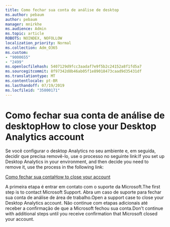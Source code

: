 ```yaml
---
title: Como fechar sua conta de análise de desktop
ms.author: pebaum
author: pebaum
manager: mnirkhe
ms.audience: Admin
ms.topic: article
ROBOTS: NOINDEX, NOFOLLOW
localization_priority: Normal
ms.collection: Adm_O365
ms.custom:
- "9000655"
- "2499"
ms.openlocfilehash: 5407129d9fcc3aadaf7e9f5b2c24152a8f1fd5a7
ms.sourcegitcommit: 8f97342d8b46ab05f1e89018473caad9d35431df
ms.translationtype: MT
ms.contentlocale: pt-BR
ms.lasthandoff: 07/19/2019
ms.locfileid: "35800171"
---
```

# <a name="how-to-close-your-desktop-analytics-account"></a><span data-ttu-id="8f9e3-102">Como fechar sua conta de análise de desktop</span><span class="sxs-lookup"><span data-stu-id="8f9e3-102">How to close your Desktop Analytics account</span></span>

<span data-ttu-id="8f9e3-103">Se você configurar o desktop Analytics no seu ambiente e, em seguida, decidir que precisa removê-lo, use o processo no seguinte link:</span><span class="sxs-lookup"><span data-stu-id="8f9e3-103">If you set up Desktop Analytics in your environment, and then decide you need to remove it, use the process in the following link:</span></span>

[<span data-ttu-id="8f9e3-104">Como fechar sua conta</span><span class="sxs-lookup"><span data-stu-id="8f9e3-104">How to close your account</span></span>](https://docs.microsoft.com/sccm/desktop-analytics/account-close)

<span data-ttu-id="8f9e3-105">A primeira etapa é entrar em contato com o suporte da Microsoft.</span><span class="sxs-lookup"><span data-stu-id="8f9e3-105">The first step is to contact Microsoft Support.</span></span> <span data-ttu-id="8f9e3-106">Abra um caso de suporte para fechar sua conta de análise de área de trabalho.</span><span class="sxs-lookup"><span data-stu-id="8f9e3-106">Open a support case to close your Desktop Analytics account.</span></span> <span data-ttu-id="8f9e3-107">Não continue com etapas adicionais até receber a confirmação de que a Microsoft fechou sua conta.</span><span class="sxs-lookup"><span data-stu-id="8f9e3-107">Don't continue with additional steps until you receive confirmation that Microsoft closed your account.</span></span>